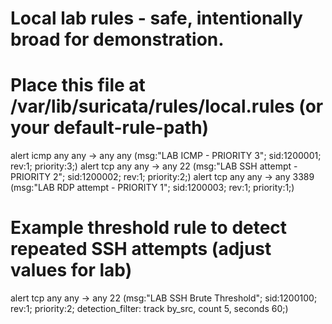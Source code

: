 # Local lab rules - safe, intentionally broad for demonstration.
# Place this file at /var/lib/suricata/rules/local.rules (or your default-rule-path)

alert icmp any any -> any any (msg:"LAB ICMP - PRIORITY 3"; sid:1200001; rev:1; priority:3;)
alert tcp any any -> any 22 (msg:"LAB SSH attempt - PRIORITY 2"; sid:1200002; rev:1; priority:2;)
alert tcp any any -> any 3389 (msg:"LAB RDP attempt - PRIORITY 1"; sid:1200003; rev:1; priority:1;)

# Example threshold rule to detect repeated SSH attempts (adjust values for lab)
alert tcp any any -> any 22 (msg:"LAB SSH Brute Threshold"; sid:1200100; rev:1; priority:2; detection_filter: track by_src, count 5, seconds 60;)
